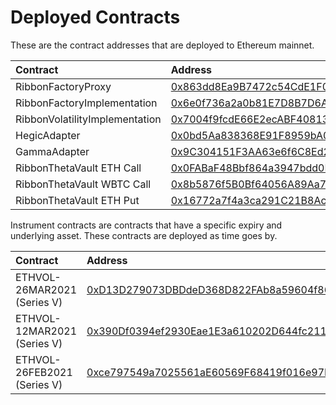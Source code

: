 # Deployed Contracts

These are the contract addresses that are deployed to Ethereum mainnet.

| Contract | Address |
| :--- | :--- |
| RibbonFactoryProxy | [0x863dd8Ea9B7472c54CdE1F0e2D5B2bCC8CBf0Cd1](https://etherscan.io/address/0x863dd8Ea9B7472c54CdE1F0e2D5B2bCC8CBf0Cd1) |
| RibbonFactoryImplementation | [0x6e0f736a2a0b81E7D8B7D6Ac3608aC977341bA4F](https://etherscan.io/address/0x6e0f736a2a0b81E7D8B7D6Ac3608aC977341bA4F) |
| RibbonVolatilityImplementation | [0x7004f9fcdE66E2ecABF408132Cb21Ebbcf53D4B0](https://etherscan.io/address/0x7004f9fcdE66E2ecABF408132Cb21Ebbcf53D4B0) |
| HegicAdapter | [0x0bd5Aa838368E91F8959bA0d2a254FfdD09daa8c](https://etherscan.io/address/0x0bd5Aa838368E91F8959bA0d2a254FfdD09daa8c) |
| GammaAdapter | [0x9C304151F3AA63e6f6C8Ed24C4ee8398540C73B2](https://etherscan.io/address/0x9C304151F3AA63e6f6C8Ed24C4ee8398540C73B2) |
| RibbonThetaVault ETH Call | [0x0FABaF48Bbf864a3947bdd0Ba9d764791a60467A](https://etherscan.io/address/0x0FABaF48Bbf864a3947bdd0Ba9d764791a60467A) |
| RibbonThetaVault WBTC Call | [0x8b5876f5B0Bf64056A89Aa7e97511644758c3E8c](https://etherscan.io/address/0x8b5876f5B0Bf64056A89Aa7e97511644758c3E8c) |
| RibbonThetaVault ETH Put | [0x16772a7f4a3ca291C21B8AcE76F9332dDFfbb5Ef](https://etherscan.io/address/0x16772a7f4a3ca291C21B8AcE76F9332dDFfbb5Ef) |

Instrument contracts are contracts that have a specific expiry and underlying asset. These contracts are deployed as time goes by.

| Contract | Address |
| :--- | :--- |
| ETHVOL-26MAR2021 \(Series V\) | [0xD13D279073DBDdeD368D822FAb8a59604f86CA51](https://etherscan.io/address/0xD13D279073DBDdeD368D822FAb8a59604f86CA51) |
| ETHVOL-12MAR2021 \(Series V\) | [0x390Df0394ef2930Eae1E3a610202D644fc21127c](https://etherscan.io/address/0x390Df0394ef2930Eae1E3a610202D644fc21127c) |
| ETHVOL-26FEB2021 \(Series V\) | [0xce797549a7025561aE60569F68419f016e97D8c5](https://etherscan.io/address/0xce797549a7025561aE60569F68419f016e97D8c5) |

